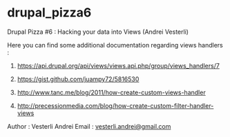 drupal_pizza6
=============

Drupal Pizza #6 : Hacking your data into Views (Andrei Vesterli)

Here you can find some additional documentation regarding views handlers :
1. https://api.drupal.org/api/views/views.api.php/group/views_handlers/7

2. https://gist.github.com/juampy72/5816530

3. http://www.tanc.me/blog/2011/how-create-custom-views-handler

4. http://precessionmedia.com/blog/how-create-custom-filter-handler-views


Author : Vesterli Andrei
Email  : vesterli.andrei@gmail.com
